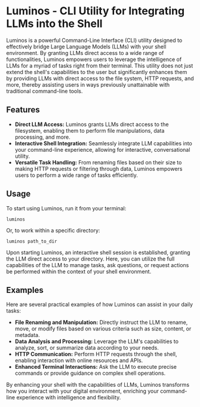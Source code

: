 # Luminos - CLI Utility for Integrating LLMs into the Shell

Luminos is a powerful Command-Line Interface (CLI) utility designed to effectively bridge Large Language Models (LLMs) with your shell environment. By granting LLMs direct access to a wide range of functionalities, Luminos empowers users to leverage the intelligence of LLMs for a myriad of tasks right from their terminal. This utility does not just extend the shell's capabilities to the user but significantly enhances them by providing LLMs with direct access to the file system, HTTP requests, and more, thereby assisting users in ways previously unattainable with traditional command-line tools.

## Features

- **Direct LLM Access:** Luminos grants LLMs direct access to the filesystem, enabling them to perform file manipulations, data processing, and more.
- **Interactive Shell Integration:** Seamlessly integrate LLM capabilities into your command-line experience, allowing for interactive, conversational utility.
- **Versatile Task Handling:** From renaming files based on their size to making HTTP requests or filtering through data, Luminos empowers users to perform a wide range of tasks efficiently.

## Usage

To start using Luminos, run it from your terminal:

```
luminos
```

Or, to work within a specific directory:

```
luminos path_to_dir
```

Upon starting Luminos, an interactive shell session is established, granting the LLM direct access to your directory. Here, you can utilize the full capabilities of the LLM to manage tasks, ask questions, or request actions be performed within the context of your shell environment.

## Examples

Here are several practical examples of how Luminos can assist in your daily tasks:

- **File Renaming and Manipulation:** Directly instruct the LLM to rename, move, or modify files based on various criteria such as size, content, or metadata.
- **Data Analysis and Processing:** Leverage the LLM's capabilities to analyze, sort, or summarize data according to your needs.
- **HTTP Communication:** Perform HTTP requests through the shell, enabling interaction with online resources and APIs.
- **Enhanced Terminal Interactions:** Ask the LLM to execute precise commands or provide guidance on complex shell operations.

By enhancing your shell with the capabilities of LLMs, Luminos transforms how you interact with your digital environment, enriching your command-line experience with intelligence and flexibility.